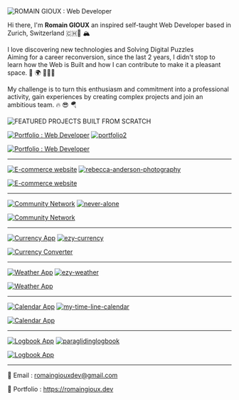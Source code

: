 <img src="https://res.cloudinary.com/dokbrxcp2/image/upload/v1647013375/images/Frame_1_xrawao.png" alt="ROMAIN GIOUX : Web Developer"/>

Hi there, I'm <b>Romain GIOUX</b> an inspired self-taught Web Developer based in Zurich, Switzerland 🇨🇭🧀 🏔

I love discovering new technologies and Solving Digital Puzzles  
Aiming for a career reconversion, since the last 2 years, 
I didn't stop to learn how the Web is Built and how I can contribute to make it a pleasant space. 🧩 🌍 🧑🏻‍💻
    
My challenge is to turn this enthusiasm and commitment into a professional activity, 
gain experiences by creating complex projects and join an ambitious team. 🔥 😎 🪂


<img src="https://res.cloudinary.com/dokbrxcp2/image/upload/v1647014577/images/Frame_3_sfq9fw.png" alt="FEATURED PROJECTS BUILT FROM SCRATCH"/>


<a href="https://github.com/nordend4000/portfolio2"><img src="https://res.cloudinary.com/dokbrxcp2/image/upload/v1647012988/images/Frame_2-8_fvkoxz.png" alt="Portfolio : Web Developer"/></a>
 [![portfolio2](https://res.cloudinary.com/dokbrxcp2/image/upload/v1647005684/images/portfolio_copie_2_t9gpcr.png)](https://github.com/nordend4000/portfolio2) 
 <div> <a href="https://github.com/nordend4000/portfolio2"><img src="https://res.cloudinary.com/dokbrxcp2/image/upload/v1647000989/images/portfolio_copie_hvfwh6.png" alt="Portfolio : Web Developer"/></a></div>

---------------------------------------------------------------------------------------

<a href="https://github.com/nordend4000/rebecca-anderson-photography"><img src="https://res.cloudinary.com/dokbrxcp2/image/upload/v1647012833/images/Frame_2-2_ro9vc5.png" alt="E-commerce website"/></a>
 [![rebecca-anderson-photography](https://res.cloudinary.com/dokbrxcp2/image/upload/v1647005684/images/ecomerce_copie_pnkwyw.png)](https://github.com/nordend4000/rebecca-anderson-photography) 
<div><a href="https://github.com/nordend4000/rebecca-anderson-photography"><img src="https://res.cloudinary.com/dokbrxcp2/image/upload/v1647001299/images/reb-desktop_copie_pv7caq.png" alt="E-commerce website"/></a></div>

---------------------------------------------------------------------------------------

 <a href="https://github.com/nordend4000/never-alone"><img src="https://res.cloudinary.com/dokbrxcp2/image/upload/v1647012833/images/Frame_2-5_qdozj3.png" alt="Community Network"/></a>
[![never-alone](https://res.cloudinary.com/dokbrxcp2/image/upload/v1647005684/images/neveralone_copie_2_mlevtt.png)](https://github.com/nordend4000/never-alone)
<div><a href="https://github.com/nordend4000/never-alone"><img src="https://res.cloudinary.com/dokbrxcp2/image/upload/v1647001324/images/neveralone_copie_t6usfv.png" alt="Community Network"/></a></div>
 
---------------------------------------------------------------------------------------

<a href="https://github.com/nordend4000/ezy-currency"><img src="https://res.cloudinary.com/dokbrxcp2/image/upload/v1647012833/images/Frame_2-3_oudyhf.png" alt="Currency App"/></a>
[![ezy-currency](https://res.cloudinary.com/dokbrxcp2/image/upload/v1647005684/images/currency_copie_2_vydzds.png)](https://github.com/nordend4000/ezy-currency)
<div><a href="https://github.com/nordend4000/ezy-currency"><img src="https://res.cloudinary.com/dokbrxcp2/image/upload/v1647001200/images/currency_copie_clqej6.png" alt="Currency Converter"/></a></div>

---------------------------------------------------------------------------------------

<a href="https://github.com/nordend4000/ezy-weather"><img src="https://res.cloudinary.com/dokbrxcp2/image/upload/v1647012833/images/Frame_2-4_v6zmtl.png" alt="Weather App"/></a>
[![ezy-weather](https://res.cloudinary.com/dokbrxcp2/image/upload/v1647005684/images/weather_copie_cc4ijh.png)](https://github.com/nordend4000/ezy-weather)
<div><a href="https://github.com/nordend4000/ezy-weather"><img src="https://res.cloudinary.com/dokbrxcp2/image/upload/v1647001237/images/ezy_copie_lutunx.png" alt="Weather App"/></a></div>
  
---------------------------------------------------------------------------------------

  <a href="https://github.com/nordend4000/my-time-line-calendar"><img src="https://res.cloudinary.com/dokbrxcp2/image/upload/v1647012833/images/Frame_2-6_ev8hal.png" alt="Calendar App"/></a>
[![my-time-line-calendar](https://res.cloudinary.com/dokbrxcp2/image/upload/v1647005684/images/calendar_copie_2_okm1ws.png)](https://github.com/nordend4000/my-time-line-calendar)
<div><a href="https://github.com/nordend4000/my-time-line-calendar"><img src="https://res.cloudinary.com/dokbrxcp2/image/upload/v1647001265/images/calendar_copie_cdiypo.png" alt="Calendar App"/></a></div>
  
---------------------------------------------------------------------------------------

<a href="https://github.com/nordend4000/paraglidinglogbook"><img src="https://res.cloudinary.com/dokbrxcp2/image/upload/v1647012833/images/Frame_2-7_shagti.png" alt="Logbook App"/></a>
[![paraglidinglogbook](https://res.cloudinary.com/dokbrxcp2/image/upload/v1647005685/images/logbook_copie_2_hic3mo.png)](https://github.com/nordend4000/paraglidinglogbook)
<div><a href="https://github.com/nordend4000/paraglidinglogbook"><img src="https://res.cloudinary.com/dokbrxcp2/image/upload/v1647001279/images/logbook_copie_joybfe.png" alt="Logbook App"/></a></div>

---------------------------------------------------------------------------------------

📧 Email : romaingiouxdev@gmail.com  
   
💎 Portfolio : https://romaingioux.dev  
